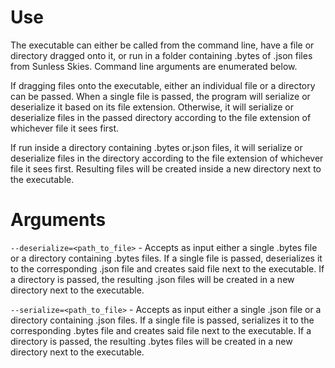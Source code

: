 # Use
The executable can either be called from the command line, have a file or directory dragged onto it, or run in a folder containing .bytes of .json files from Sunless Skies. Command line arguments are enumerated below.

If dragging files onto the executable, either an individual file or a directory can be passed. When a single file is passed, the program will serialize or deserialize it based on its file extension. Otherwise, it will serialize or deserialize files in the passed directory according to the file extension of whichever file it sees first.

If run inside a directory containing .bytes or.json files, it will serialize or deserialize files in the directory according to the file extension of whichever file it sees first. Resulting files will be created inside a new directory next to the executable.

# Arguments
`--deserialize=<path_to_file>` - Accepts as input either a single .bytes file or a directory containing .bytes files. If a single file is passed, deserializes it to the corresponding .json file and creates said file next to the executable. If a directory is passed, the resulting .json files will be created in a new directory next to the executable.

`--serialize=<path_to_file>` - Accepts as input either a single .json file or a directory containing .json files. If a single file is passed, serializes it to the corresponding .bytes file and creates said file next to the executable. If a directory is passed, the resulting .bytes files will be created in a new directory next to the executable.
